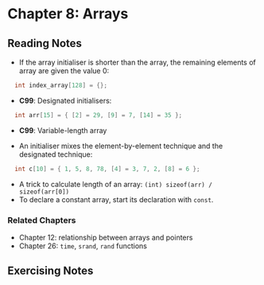 # Chapter 8: Arrays

## Reading Notes

- If the array initialiser is shorter than the array, the remaining elements of array are given the value 0:

```C
  int index_array[128] = {};
```

- **C99**: Designated initialisers:

```C
  int arr[15] = { [2] = 29, [9] = 7, [14] = 35 };
```

- **C99**: Variable-length array

- An initialiser mixes the element-by-element technique and the designated technique:

```C
  int c[10] = { 1, 5, 8, 78, [4] = 3, 7, 2, [8] = 6 };
```

- A trick to calculate length of an array: `(int) sizeof(arr) / sizeof(arr[0])`
- To declare a constant array, start its declaration with `const`.
### Related Chapters

- Chapter 12: relationship between arrays and pointers
- Chapter 26: `time`, `srand`, `rand` functions

## Exercising Notes
